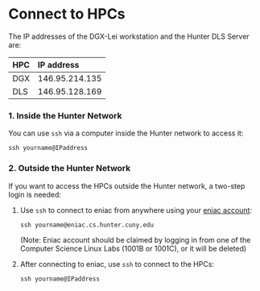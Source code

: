 # Connect to HPCs

The IP addresses of the DGX-Lei workstation and the Hunter DLS Server are:

| HPC | IP address |
| :--- | :--- |
| DGX | 146.95.214.135 |
| DLS | 146.95.128.169 |

### 1. Inside the Hunter Network

You can use `ssh` via a computer inside the Hunter network to access it:

```text
ssh yourname@IPaddress
```

### 2. Outside the Hunter Network

If you want to access the HPCs outside the Hunter network, a two-step login is needed:

1. Use `ssh` to connect to eniac from anywhere using your [eniac account](http://web.archive.org/web/20190726111206/http://www.geography.hunter.cuny.edu/tbw/CS.Linux.Lab.FAQ/department_of_computer_science.faq.htm):

   ```text
   ssh yourname@eniac.cs.hunter.cuny.edu
   ```

   \(Note: Eniac account should be claimed by logging in from one of the Computer Science Linux Labs \(1001B or 1001C\), or it will be deleted\)

2. After connecting to eniac, use `ssh` to connect to the HPCs:

   ```text
   ssh yourname@IPaddress
   ```

